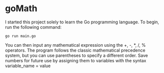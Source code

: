 # goMath
I started this project solely to learn the Go programming language. To begin, run the following command:
```
go run main.go
```
You can then input any mathematical expression using the +, -, *, /, % operators. The program follows the classic mathematical precedence system, but you can use parentheses to specify a different order. Save numbers for future use by assigning them to variables with the syntax variable_name = value
